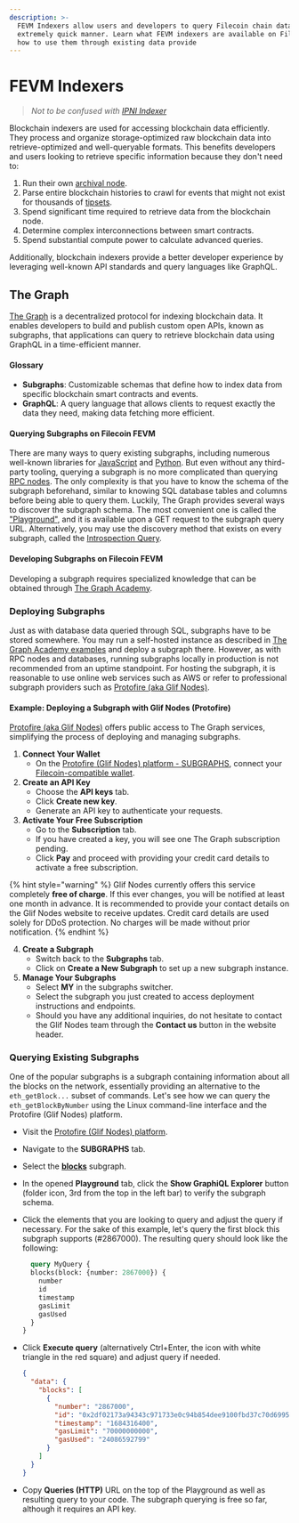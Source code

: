 ```yaml
---
description: >-
  FEVM Indexers allow users and developers to query Filecoin chain data in an
  extremely quick manner. Learn what FEVM indexers are available on Filecoin and
  how to use them through existing data provide
---
```


# FEVM Indexers

> _Not to be confused with_ [_IPNI Indexer_](https://docs.filecoin.io/storage-providers/architecture/network-indexer)

Blockchain indexers are used for accessing blockchain data efficiently. They process and organize storage-optimized raw blockchain data into retrieve-optimized and well-queryable formats. This benefits developers and users looking to retrieve specific information because they don't need to:

1. Run their own [archival node](https://docs.filecoin.io/networks/mainnet/rpcs).
2. Parse entire blockchain histories to crawl for events that might not exist for thousands of [tipsets](https://docs.filecoin.io/basics/the-blockchain/blocks-and-tipsets#tipsets).
3. Spend significant time required to retrieve data from the blockchain node.
4. Determine complex interconnections between smart contracts.
5. Spend substantial compute power to calculate advanced queries.

Additionally, blockchain indexers provide a better developer experience by leveraging well-known API standards and query languages like GraphQL.

## The Graph

[The Graph](https://thegraph.com) is a decentralized protocol for indexing blockchain data. It enables developers to build and publish custom open APIs, known as subgraphs, that applications can query to retrieve blockchain data using GraphQL in a time-efficient manner.

#### Glossary

* **Subgraphs**: Customizable schemas that define how to index data from specific blockchain smart contracts and events.
* **GraphQL**: A query language that allows clients to request exactly the data they need, making data fetching more efficient.

#### Querying Subgraphs on Filecoin FEVM

There are many ways to query existing subgraphs, including numerous well-known libraries for [JavaScript](https://thegraph.com/docs/en/querying/querying-from-an-application/) and [Python](https://thegraph.com/docs/en/querying/querying-with-python/). But even without any third-party tooling, querying a subgraph is no more complicated than querying [RPC nodes](https://docs.filecoin.io/reference/json-rpc). The only complexity is that you have to know the schema of the subgraph beforehand, similar to knowing SQL database tables and columns before being able to query them. Luckily, The Graph provides several ways to discover the subgraph schema. The most convenient one is called the ["Playground"](https://graphql.org/blog/2020-04-03-graphiql-graphql-playground/), and it is available upon a GET request to the subgraph query URL. Alternatively, you may use the discovery method that exists on every subgraph, called the [Introspection Query](https://graphql.org/learn/introspection/).

#### Developing Subgraphs on Filecoin FEVM

Developing a subgraph requires specialized knowledge that can be obtained through [The Graph Academy](https://thegraph.academy).

### Deploying Subgraphs

Just as with database data queried through SQL, subgraphs have to be stored somewhere. You may run a self-hosted instance as described in [The Graph Academy examples](https://thegraph.academy/developers/local-development/) and deploy a subgraph there. However, as with RPC nodes and databases, running subgraphs locally in production is not recommended from an uptime standpoint. For hosting the subgraph, it is reasonable to use online web services such as AWS or refer to professional subgraph providers such as [Protofire (aka Glif Nodes)](https://api.node.glif.io/graph).

#### Example: Deploying a Subgraph with Glif Nodes (Protofire)

[Protofire (aka Glif Nodes)](https://api.node.glif.io) offers public access to The Graph services, simplifying the process of deploying and managing subgraphs.

1. **Connect Your Wallet**
   * On the [Protofire (Glif Nodes) platform - SUBGRAPHS](https://api.node.glif.io/graph), connect your [Filecoin-compatible wallet](https://docs.filecoin.io/basics/assets/wallets).
2. **Create an API Key**
   * Choose the **API keys** tab.
   * Click **Create new key**.
   * Generate an API key to authenticate your requests.
3. **Activate Your Free Subscription**
   * Go to the **Subscription** tab.
   * If you have created a key, you will see one The Graph subscription pending.
   * Click **Pay** and proceed with providing your credit card details to activate a free subscription.

{% hint style="warning" %}
Glif Nodes currently offers this service completely **free of charge**. If this ever changes, you will be notified at least one month in advance. It is recommended to provide your contact details on the Glif Nodes website to receive updates. Credit card details are used solely for DDoS protection. No charges will be made without prior notification.
{% endhint %}

4. **Create a Subgraph**
   * Switch back to the **Subgraphs** tab.
   * Click on **Create a New Subgraph** to set up a new subgraph instance.
5. **Manage Your Subgraphs**
   * Select **MY** in the subgraphs switcher.
   * Select the subgraph you just created to access deployment instructions and endpoints.
   * Should you have any additional inquiries, do not hesitate to contact the Glif Nodes team through the **Contact us** button in the website header.

### Querying Existing Subgraphs

One of the popular subgraphs is a subgraph containing information about all the blocks on the network, essentially providing an alternative to the `eth_getBlock...` subset of commands. Let's see how we can query the `eth_getBlockByNumber` using the Linux command-line interface and the Protofire (Glif Nodes) platform.

* Visit the [Protofire (Glif Nodes) platform](https://api.node.glif.io).
* Navigate to the **SUBGRAPHS** tab.
* Select the [**blocks**](https://api.node.glif.io/graph/21/mainnet%2Fblocks) subgraph.
* In the opened **Playground** tab, click the **Show GraphiQL Explorer** button (folder icon, 3rd from the top in the left bar) to verify the subgraph schema.
*   Click the elements that you are looking to query and adjust the query if necessary. For the sake of this example, let's query the first block this subgraph supports (#2867000). The resulting query should look like the following:

    ```graphql
      query MyQuery {
      blocks(block: {number: 2867000}) {
        number
        id
        timestamp
        gasLimit
        gasUsed
      }
    }
    ```
*   Click **Execute query** (alternatively Ctrl+Enter, the icon with white triangle in the red square) and adjust query if needed.

    ```json
    {
      "data": {
        "blocks": [
          {
            "number": "2867000",
            "id": "0x2df02173a94343c971733e0c94b854dee9100fbd37c70d69956bf35bca7020da",
            "timestamp": "1684316400",
            "gasLimit": "70000000000",
            "gasUsed": "24086592799"
          }
        ]
      }
    }
    ```
* Copy **Queries (HTTP)** URL on the top of the Playground as well as resulting query to your code. The subgraph querying is free so far, although it requires an API key.
